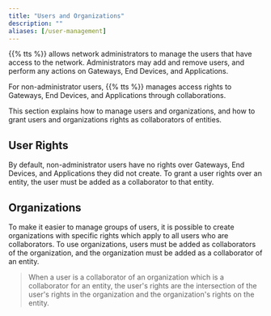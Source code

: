 ```yaml
---
title: "Users and Organizations"
description: ""
aliases: [/user-management]
---
```


{{% tts %}} allows network administrators to manage the users that have access to the network. Administrators may add and remove users, and perform any actions on Gateways, End Devices, and Applications.

For non-administrator users, {{% tts %}} manages access rights to Gateways, End Devices, and Applications through collaborations.

This section explains how to manage users and organizations, and how to grant users and organizations rights as collaborators of entities.

<!--more-->

## User Rights

By default, non-administrator users have no rights over Gateways, End Devices, and Applications they did not create. To grant a user rights over an entity, the user must be added as a collaborator to that entity.

## Organizations

To make it easier to manage groups of users, it is possible to create organizations with specific rights which apply to all users who are collaborators. To use organizations, users must be added as collaborators of the organization, and the organization must be added as a collaborator of an entity. 

> When a user is a collaborator of an organization which is a collaborator for an entity, the user's rights are the intersection of the user's rights in the organization and the organization's rights on the entity.

